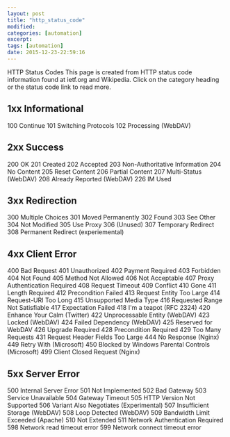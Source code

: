 ```yaml
---
layout: post
title: "http_status_code"
modified:
categories: [automation]
excerpt:
tags: [automation]
date: 2015-12-23-22:59:16
---
```


HTTP Status Codes
This page is created from HTTP status code information found at ietf.org and Wikipedia. Click on the category heading or the status code link to read more.

## 1xx Informational
100 Continue
101 Switching Protocols
102 Processing (WebDAV)
## 2xx Success
200 OK
201 Created
202 Accepted
203 Non-Authoritative Information
204 No Content
205 Reset Content
206 Partial Content
207 Multi-Status (WebDAV)
208 Already Reported (WebDAV)
226 IM Used

## 3xx Redirection
300 Multiple Choices
301 Moved Permanently
302 Found
303 See Other
304 Not Modified
305 Use Proxy
306 (Unused)
307 Temporary Redirect
308 Permanent Redirect (experiemental)

## 4xx Client Error
400 Bad Request
401 Unauthorized
402 Payment Required
403 Forbidden
404 Not Found
405 Method Not Allowed
406 Not Acceptable
407 Proxy Authentication Required
408 Request Timeout
409 Conflict
410 Gone
411 Length Required
412 Precondition Failed
413 Request Entity Too Large
414 Request-URI Too Long
415 Unsupported Media Type
416 Requested Range Not Satisfiable
417 Expectation Failed
418 I'm a teapot (RFC 2324)
420 Enhance Your Calm (Twitter)
422 Unprocessable Entity (WebDAV)
423 Locked (WebDAV)
424 Failed Dependency (WebDAV)
425 Reserved for WebDAV
426 Upgrade Required
428 Precondition Required
429 Too Many Requests
431 Request Header Fields Too Large
444 No Response (Nginx)
449 Retry With (Microsoft)
450 Blocked by Windows Parental Controls (Microsoft)
499 Client Closed Request (Nginx)


## 5xx Server Error
500 Internal Server Error
501 Not Implemented
502 Bad Gateway
503 Service Unavailable
504 Gateway Timeout
505 HTTP Version Not Supported
506 Variant Also Negotiates (Experimental)
507 Insufficient Storage (WebDAV)
508 Loop Detected (WebDAV)
509 Bandwidth Limit Exceeded (Apache)
510 Not Extended
511 Network Authentication Required
598 Network read timeout error
599 Network connect timeout error
